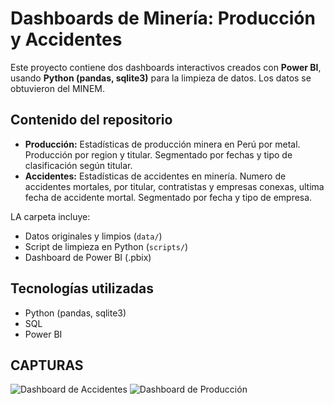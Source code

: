 # Dashboards de Minería: Producción y Accidentes

Este proyecto contiene dos dashboards interactivos creados con **Power BI**, usando **Python (pandas, sqlite3)** para la limpieza de datos.
Los datos se obtuvieron del MINEM.

## Contenido del repositorio
- **Producción:** Estadísticas de producción minera en Perú por metal. Producción por region y titular. Segmentado por fechas y tipo de clasificación según titular.
- **Accidentes:** Estadísticas de accidentes en minería. Numero de accidentes mortales, por titular, contratistas y empresas conexas, ultima fecha de accidente mortal. Segmentado por fecha y tipo de empresa.

LA carpeta incluye:
- Datos originales y limpios (`data/`)
- Script de limpieza en Python (`scripts/`)
- Dashboard de Power BI (.pbix)


## Tecnologías utilizadas
- Python (pandas, sqlite3)
- SQL
- Power BI

## CAPTURAS
![Dashboard de Accidentes](https://drive.google.com/file/d/1dT_apKoUPXSqS7kda4lL9k-KFUGaVipH/view?usp=drive_link)
![Dashboard de Producción](https://drive.google.com/file/d/1aA74iH-A8d8A_MOmZC0ILrvy-oE08wGi/view?usp=drive_link)
